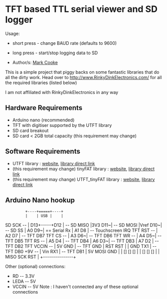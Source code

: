# TFT based TTL serial viewer and SD logger

Usage:
* short press - change BAUD rate (defaults to 9600)
*  long press - start/stop logging data to SD

* Author/s: [Mark Cooke](https://www.github.com/micooke)

This is a simple project that piggy backs on some fantastic libraries that do all the dirty work.
Head over to http://www.RinkyDinkElectronics.com/ for all the required libraries (listed below)

I am not affiliated with RinkyDinkElectronics in any way

## Hardware Requirements
* Arduino nano (recommended)
* TFT with digitiser supported by the UTFT library
* SD card breakout
* SD card < 2GB total capacity (this requirement may change)

## Software Requirements
* UTFT library : [website](http://www.rinkydinkelectronics.com/library.php?id=51), [library direct link](http://www.rinkydinkelectronics.com/download.php?f=UTFT.zip)
* (this requirement may change) tinyFAT library : [website](http://www.rinkydinkelectronics.com/library.php?id=37), [library direct link](http://www.rinkydinkelectronics.com/download.php?f=tinyFAT.zip)
* (this requirement may change) UTFT_tinyFAT library : [website](http://www.rinkydinkelectronics.com/library.php?id=53), [library direct link](http://www.rinkydinkelectronics.com/download.php?f=UTFT_tinyFAT.zip)

## Arduino Nano hookup
             +----+=====+----+
             |    | USB |    |
   SD SCK -- | D13+-----+D12 | -- SD MISO
             |3V3        D11~| -- SD MOSI
             |Vref       D10~| -- SD SS
             | A0         D9~| == Serial Rx
             | A1         D8 | -- Touchscreen IRQ
  TFT RST -- | A2         D7 | -- TFT DB7
   TFT CS -- | A3         D6~| -- TFT DB6
   TFT WR -- | A4         D5~| -- TFT DB5
   TFT RS -- | A5         D4 | -- TFT DB4
             | A6         D3~| -- TFT DB3
             | A7         D2 | -- TFT DB2
TFT VCCIN -- | 5V        GND | -- TFT GND
             | RST       RST |
             | GND       TX1 | -- TFT DB0
      +9V -- | Vin       RX1 | -- TFT DB1
             |  5V MOSI GND  |
             |   [] [] []    |
             |   [] [] []    |
             | MISO SCK RST  |
             +---------------+

Other (optional) connections:
* RD -- 3.3V
* LEDA -- 5V
* VCCIN -- 5V
Note : I haven't connected any of these optional connections
